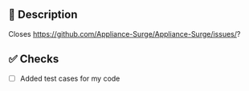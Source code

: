 ## 📑 Description

Closes https://github.com/Appliance-Surge/Appliance-Surge/issues/?

<!-- Please add Review Ready tag when the PR is good to go -->

## ✅ Checks

<!-- Make sure your PR passes the CI checks and do check the following fields as needed - -->
- [ ] Added test cases for my code
